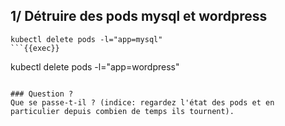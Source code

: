 ## 1/ Détruire des pods mysql et wordpress

```
kubectl delete pods -l="app=mysql"
```{{exec}}

```
kubectl delete pods -l="app=wordpress"
```{{exec}}

### Question ?
Que se passe-t-il ? (indice: regardez l'état des pods et en particulier depuis combien de temps ils tournent).
